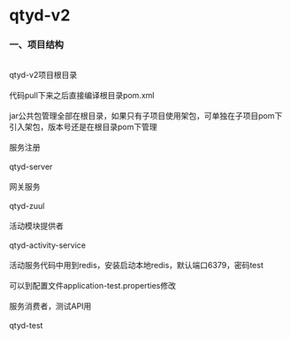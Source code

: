 # qtyd-v2

<div><h3>一、项目结构</h3></div>
<br/>
<div>qtyd-v2项目根目录</div>
<br/>
<div>代码pull下来之后直接编译根目录pom.xml</div>
<br/>
<div>jar公共包管理全部在根目录，如果只有子项目使用架包，可单独在子项目pom下引入架包，版本号还是在根目录pom下管理</div>
<br/>
<div>服务注册</div>
<br/>
<div>qtyd-server</div>
<br/>
<div>网关服务</div>
<br/>
<div>qtyd-zuul</div>
<br/>
<div>活动模块提供者</div>
<br/>
<div>qtyd-activity-service</div>
<br/>
<div>活动服务代码中用到redis，安装启动本地redis，默认端口6379，密码test</div>
<br/>
<div>可以到配置文件application-test.properties修改</div>
<br/>
<div>服务消费者，测试API用</div>
<br/>
<div>qtyd-test</div>
<br/>






